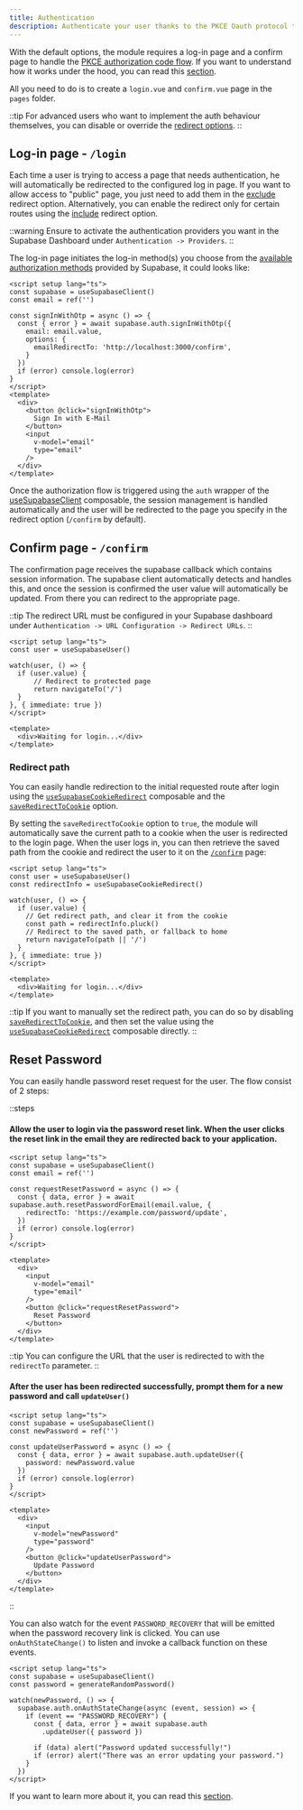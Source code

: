 ```yaml
---
title: Authentication
description: Authenticate your user thanks to the PKCE Oauth protocol that enables secure exchange of refresh and access tokens between an application and the authorization server
---
```


With the default options, the module requires a log-in page and a confirm page to handle the [PKCE authorization code flow](https://supabase.com/docs/guides/resources/glossary#pkce). If you want to understand how it works under the hood, you can read this [section](https://supabase.com/docs/guides/auth/server-side-rendering#understanding-the-authentication-flow).

All you need to do is to create a `login.vue` and `confirm.vue` page in the `pages` folder.

::tip
For advanced users who want to implement the auth behaviour themselves, you can disable or override the [redirect options](/getting-started/introduction#redirect).
::

## Log-in page - `/login`

Each time a user is trying to access a page that needs authentication, he will automatically be redirected to the configured log in page. If you want to allow access to "public" page, you just need to add them in the [exclude](/getting-started/introduction#redirectoptions) redirect option. Alternatively, you can enable the redirect only for certain routes using the [include](/getting-started/introduction#redirectoptions) redirect option.

::warning
Ensure to activate the authentication providers you want in the Supabase Dashboard under `Authentication -> Providers`.
::

The log-in page initiates the log-in method(s) you choose from the [available authorization methods](https://supabase.com/docs/reference/javascript/auth-signinwithpassword) provided by Supabase, it could looks like:

```vue [pages/login.vue]
<script setup lang="ts">
const supabase = useSupabaseClient()
const email = ref('')

const signInWithOtp = async () => {
  const { error } = await supabase.auth.signInWithOtp({
    email: email.value,
    options: {
      emailRedirectTo: 'http://localhost:3000/confirm',
    }
  })
  if (error) console.log(error)
}
</script>
<template>
  <div>
    <button @click="signInWithOtp">
      Sign In with E-Mail
    </button>
    <input
      v-model="email"
      type="email"
    />
  </div>
</template>
```

Once the authorization flow is triggered using the `auth` wrapper of the [useSupabaseClient](/composables/usesupabaseclient) composable, the session management is handled automatically and the user will be redirected to the page you specify in the redirect option (`/confirm` by default).

## Confirm page - `/confirm`

The confirmation page receives the supabase callback which contains session information. The supabase client automatically detects and handles this, and once the session is confirmed the user value will automatically be updated. From there you can redirect to the appropriate page.

::tip
The redirect URL must be configured in your Supabase dashboard under `Authentication -> URL Configuration -> Redirect URLs`.
::

```vue [pages/confirm.vue]
<script setup lang="ts">
const user = useSupabaseUser()

watch(user, () => {
  if (user.value) {
      // Redirect to protected page
      return navigateTo('/')
  }
}, { immediate: true })
</script>

<template>
  <div>Waiting for login...</div>
</template>
```

### Redirect path

You can easily handle redirection to the initial requested route after login using the [`useSupabaseCookieRedirect`](/composables/usesupabasecookieredirect) composable and the [`saveRedirectToCookie`](/getting-started/introduction#redirectoptions) option.

By setting the `saveRedirectToCookie` option to `true`, the module will automatically save the current path to a cookie when the user is redirected to the login page. When the user logs in, you can then retrieve the saved path from the cookie and redirect the user to it on the [`/confirm`](/getting-started/authentication#confirm-page-confirm) page:

```vue [pages/confirm.vue]
<script setup lang="ts">
const user = useSupabaseUser()
const redirectInfo = useSupabaseCookieRedirect()

watch(user, () => {
  if (user.value) {
    // Get redirect path, and clear it from the cookie
    const path = redirectInfo.pluck()
    // Redirect to the saved path, or fallback to home
    return navigateTo(path || '/') 
  }
}, { immediate: true })
</script>

<template>
  <div>Waiting for login...</div>
</template>
```

::tip
If you want to manually set the redirect path, you can do so by disabling [`saveRedirectToCookie`](/getting-started/introduction#redirectoptions), and then set the value using the  [`useSupabaseCookieRedirect`](/composables/usesupabasecookieredirect) composable directly.
::

## Reset Password

You can easily handle password reset request for the user. The flow consist of 2 steps:

::steps

#### Allow the user to login via the password reset link. When the user clicks the reset link in the email they are redirected back to your application.

```vue [pages/password/reset.vue]
<script setup lang="ts">
const supabase = useSupabaseClient()
const email = ref('')

const requestResetPassword = async () => {
  const { data, error } = await supabase.auth.resetPasswordForEmail(email.value, {
    redirectTo: 'https://example.com/password/update',
  })
  if (error) console.log(error)
}
</script>

<template>
  <div>
    <input
      v-model="email"
      type="email"
    />
    <button @click="requestResetPassword">
      Reset Password
    </button>
  </div>
</template>
```

::tip
You can configure the URL that the user is redirected to with the `redirectTo` parameter. 
::

#### After the user has been redirected successfully, prompt them for a new password and call `updateUser()`

```vue [pages/password/update.vue]
<script setup lang="ts">
const supabase = useSupabaseClient()
const newPassword = ref('')

const updateUserPassword = async () => {
  const { data, error } = await supabase.auth.updateUser({
    password: newPassword.value
  })
  if (error) console.log(error)
}
</script>

<template>
  <div>
    <input
      v-model="newPassword"
      type="password"
    />
    <button @click="updateUserPassword">
      Update Password
    </button>
  </div>
</template>
```

::

You can also watch for the event `PASSWORD_RECOVERY` that will be emitted when the password recovery link is clicked. You can use `onAuthStateChange()` to listen and invoke a callback function on these events.

```vue [pages/password/update.vue]
<script setup lang="ts">
const supabase = useSupabaseClient()
const password = generateRandomPassword()

watch(newPassword, () => {
  supabase.auth.onAuthStateChange(async (event, session) => {
    if (event == "PASSWORD_RECOVERY") {
      const { data, error } = await supabase.auth
        .updateUser({ password })

      if (data) alert("Password updated successfully!")
      if (error) alert("There was an error updating your password.")
    }
  })
</script>
```

If you want to learn more about it, you can read this [section](https://supabase.com/docs/reference/javascript/auth-resetpasswordforemail).

